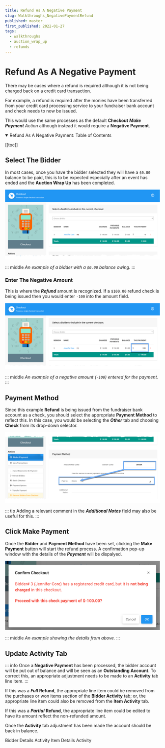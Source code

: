 ```yaml
---
title: Refund As A Negative Payment
slug: Walkthroughs_NegativePaymentRefund
published: master
first_published: 2022-01-27
tags:
  - walkthroughs
  - auction_wrap_up
  - refunds
---
```


# Refund As A Negative Payment

There may be cases where a refund is required although it is not being charged back on a credit card transaction.

For example, a refund is required after the monies have been transferred from your credit card processing service to your fundraiser bank account and check needs to now be issued.

This would use the same processes as the default **Checkout** **_Make Payment_** *Action* although instead it would require a **Negative Payment**.

<HRDiv/>

<details open>
  <summary class="title">
    Refund As A Negative Payment: Table of Contents
  </summary>

  [[toc]]

</details>

<HRDiv/>

## Select The Bidder

In most cases, once you have the bidder selected they will have a `$0.00` balance to be paid, this is to be expected especially after an event has ended and the **Auction Wrap Up** has been completed.

![img](./index.assets/BidderWithZeroBalance.png)

::: middle
*An example of a bidder with a `$0.00` balance owing.*
:::

### Enter The Negative Amount

This is where the **_Refund_** amount is recognized. If a `$100.00` refund check is being issued then you would enter `-100` into the amount field.

![img](./index.assets/NegativeAmount.png)

::: middle
*An example of a negative amount (`-100`) entered for the payment.*
:::

<HRDiv/>

## Payment Method

Since this example **Refund** is being issued from the fundraiser bank account as a check, you should select the appropriate **Payment Method** to reflect this. In this case, you would be selecting the **_Other_** tab and choosing **Check** from its drop-down selector.

![img](./index.assets/OtherTab.png)

::: tip
Adding a relevant comment in the **_Additional Notes_** field may also be useful for this.
:::

<HRDiv/>

## Click Make Payment

Once the **Bidder** and **Payment Method** have been set, clicking the **Make Payment** button will start the refund process. A confirmation pop-up window with the details of the **_Payment_** will be dispalyed.

![img](./index.assets/Confirmation.png)

::: middle
*An example showing the details from above.*
:::

<HRDiv/>

## Update Activity Tab

::: info
Once a **Negative Payment** has been processed, the bidder account will be put out of balance and will be seen as an **Outstanding Account**. To correct this, an appropriate adjustment needs to be made to an **Activity** tab line item.
:::

If this was a **_Full_** **Refund**, the appropriate line item could be removed from the purchases or won items section of the **Bidder Activity** tab; or, the appropriate line item could also be removed from the **Item Activity** tab.

If this was a **_Partial_** **Refund**, the appropriate line item could be edited to have its amount reflect the non-refunded amount.

Once the **Activity** tab adjustment has been made the account should be back in balance.

<Linked slug="BidderDetails" anchor="activity">Bidder Details Activity</Linked>
<Linked slug="ItemDetailsActivity">Item Details Activity</Linked>

<ChildPages/>
<Revised text="Added" date="2022-01-27"/>
